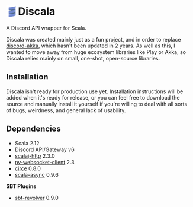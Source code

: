 <h1 style="display: flex; align-items: center;"><img src="discala.png" width="32px" height="32px">Discala</h1>

A Discord API wrapper for Scala.

Discala was created mainly just as a fun project, and in order to replace [discord-akka](https://github.com/eaceaser/discord-akka), which hasn't been updated in 2 years. As well as this, I wanted to move away from huge ecosystem libraries like Play or Akka, so Discala relies mainly on small, one-shot, open-source libraries.

## Installation

Discala isn't ready for production use yet. Installation instructions will be added when it's ready for release, or you can feel free to download the source and manually install it yourself if you're willing to deal with all sorts of bugs, weirdness, and general lack of usability.

## Dependencies

- Scala 2.12
- Discord API/Gateway v6
- [scalaj-http](https://github.com/scalaj/scalaj-http) 2.3.0
- [nv-websocket-client](https://github.com/TakahikoKawasaki/nv-websocket-client) 2.3
- [circe](https://circe.github.io/circe/) 0.8.0
- [scala-async](https://github.com/scala/scala-async) 0.9.6

**SBT Plugins**

- [sbt-revolver](https://github.com/spray/sbt-revolver) 0.9.0
